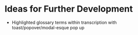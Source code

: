 # Ideas for Further Development
- Highlighted glossary terms within transcription with toast/popover/modal-esque pop up

